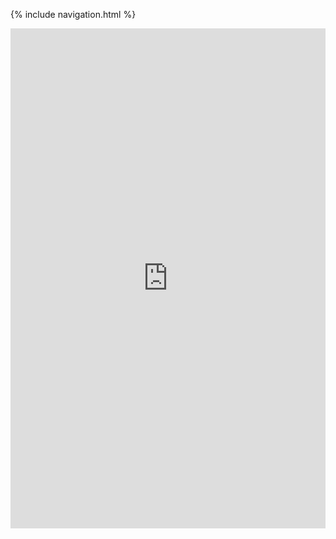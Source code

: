 {% include navigation.html %}
<iframe frameborder="0" width="100%" height="800px" src="https://replit.com/join/zhbutklcam-jl1080">